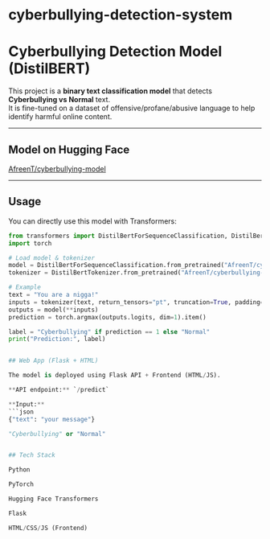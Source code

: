# cyberbullying-detection-system
# Cyberbullying Detection Model (DistilBERT)

This project is a **binary text classification model** that detects **Cyberbullying vs Normal** text.  
It is fine-tuned on a dataset of offensive/profane/abusive language to help identify harmful online content.

---

## Model on Hugging Face

[AfreenT/cyberbullying-model](https://huggingface.co/AfreenT/cyberbullying-model)

---

## Usage

You can directly use this model with Transformers:

```python
from transformers import DistilBertForSequenceClassification, DistilBertTokenizer
import torch

# Load model & tokenizer
model = DistilBertForSequenceClassification.from_pretrained("AfreenT/cyberbullying-model")
tokenizer = DistilBertTokenizer.from_pretrained("AfreenT/cyberbullying-model")

# Example
text = "You are a nigga!"
inputs = tokenizer(text, return_tensors="pt", truncation=True, padding=True)
outputs = model(**inputs)
prediction = torch.argmax(outputs.logits, dim=1).item()

label = "Cyberbullying" if prediction == 1 else "Normal"
print("Prediction:", label)


## Web App (Flask + HTML)

The model is deployed using Flask API + Frontend (HTML/JS).

**API endpoint:** `/predict`  

**Input:**  
```json
{"text": "your message"}

"Cyberbullying" or "Normal"


## Tech Stack

Python

PyTorch

Hugging Face Transformers

Flask

HTML/CSS/JS (Frontend)
